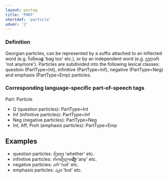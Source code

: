 ```yaml
---
layout: postag
title: 'PART'
shortdef: 'particle'
udver: '2'
---
```


### Definition

Georgian particles, can be represented by a suffix attached to an inflected word (e.g. ჩანთა<b>ც</b> 'bag too' etc.), or by an independent word (e.g. ვეღარ 'not anymore'). Particles are subdivided into the following lexical classes: question (PartType=Int), infinitive (PartType=Inf), negative (PartType=Neg) and emphasis (PartType=Emp) particles.

### Corresponding language-specific part-of-speech tags

Part:	Particle

- Q (question particles):					PartType=Int
- Inf (infinitive particles):				PartType=Inf
- Neg (negative particles):				PartType=Neg
- Int, Aff, Proh (emphasis particles):	PartType=Emp

## Examples

- question particles: _ნუთუ_ 'whether' etc.
- infinitive particles: _რომელი<b>მე</b>_ 'any' etc.
- negative particles: _არ_ 'not' etc.
- emphasis particles: _აკი_ 'but' etc.
